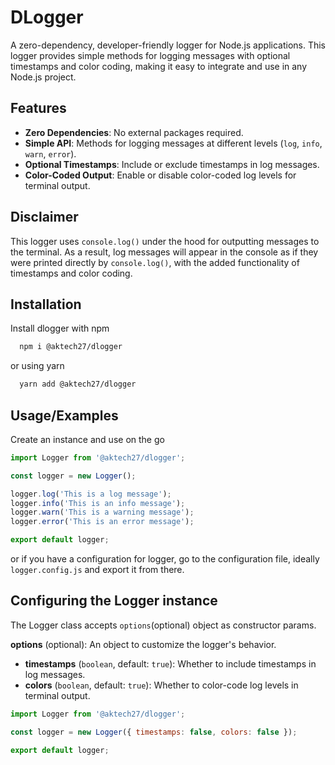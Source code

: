 
# DLogger

A zero-dependency, developer-friendly logger for Node.js applications. This logger provides simple methods for logging messages with optional timestamps and color coding, making it easy to integrate and use in any Node.js project.


## Features

- **Zero Dependencies**: No external packages required.
- **Simple API**: Methods for logging messages at different levels (`log`, `info`, `warn`, `error`).
- **Optional Timestamps**: Include or exclude timestamps in log messages.
- **Color-Coded Output**: Enable or disable color-coded log levels for terminal output.

## Disclaimer

This logger uses `console.log()` under the hood for outputting messages to the terminal. As a result, log messages will appear in the console as if they were printed directly by `console.log()`, with the added functionality of timestamps and color coding.


## Installation

Install dlogger with npm

```bash
  npm i @aktech27/dlogger
```
or using yarn

```bash
  yarn add @aktech27/dlogger
```


## Usage/Examples

Create an instance and use on the go

```javascript
import Logger from '@aktech27/dlogger';

const logger = new Logger();

logger.log('This is a log message');
logger.info('This is an info message');
logger.warn('This is a warning message');
logger.error('This is an error message');

export default logger;
```

or if you have a configuration for logger, go to the configuration file, ideally  `logger.config.js` and export it from there.
## Configuring the Logger instance
The Logger class accepts `options`(optional) object as constructor params.

**options** (optional): An object to customize the logger's behavior.
  - **timestamps** (`boolean`, default: `true`): Whether to include timestamps in log messages.
  - **colors** (`boolean`, default: `true`): Whether to color-code log levels in terminal output.

```javascript
import Logger from '@aktech27/dlogger';

const logger = new Logger({ timestamps: false, colors: false });

export default logger;
```
